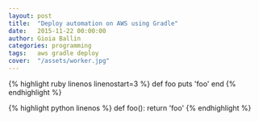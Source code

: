 ```yaml
---
layout: post
title:  "Deploy automation on AWS using Gradle"
date:   2015-11-22 00:00:00
author: Gioia Ballin
categories: programming
tags:	aws gradle deploy
cover:  "/assets/worker.jpg"
---
```



{% highlight ruby linenos linenostart=3 %}
def foo
  puts 'foo'
end
{% endhighlight %}


{% highlight python linenos %}
def foo():
  return 'foo'
{% endhighlight %}
